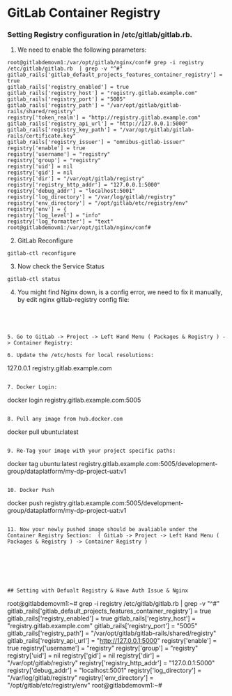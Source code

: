 # GitLab Container Registry 

### Setting Registry configuration in /etc/gitlab/gitlab.rb. 
1. We need to enable the following parameters: 

```
root@gitlabdemovm1:/var/opt/gitlab/nginx/conf# grep -i registry /etc/gitlab/gitlab.rb  | grep -v "^#"
gitlab_rails['gitlab_default_projects_features_container_registry'] = true
gitlab_rails['registry_enabled'] = true
gitlab_rails['registry_host'] = "registry.gitlab.example.com"
gitlab_rails['registry_port'] = "5005"
gitlab_rails['registry_path'] = "/var/opt/gitlab/gitlab-rails/shared/registry"
registry['token_realm'] = "http://registry.gitlab.example.com"
gitlab_rails['registry_api_url'] = "http://127.0.0.1:5000"
gitlab_rails['registry_key_path'] = "/var/opt/gitlab/gitlab-rails/certificate.key"
gitlab_rails['registry_issuer'] = "omnibus-gitlab-issuer"
registry['enable'] = true
registry['username'] = "registry"
registry['group'] = "registry"
registry['uid'] = nil
registry['gid'] = nil
registry['dir'] = "/var/opt/gitlab/registry"
registry['registry_http_addr'] = "127.0.0.1:5000"
registry['debug_addr'] = "localhost:5001"
registry['log_directory'] = "/var/log/gitlab/registry"
registry['env_directory'] = "/opt/gitlab/etc/registry/env"
registry['env'] = {
registry['log_level'] = "info"
registry['log_formatter'] = "text"
root@gitlabdemovm1:/var/opt/gitlab/nginx/conf# 

```
2. GitLab Reconfigure 
```
gitlab-ctl reconfigure
```

3. Now check the Service Status 
```
gitlab-ctl status 
```

4. You might find Nginx down, is a config error, we need to fix it manually, by edit nginx gitlab-registry config file:
```




5. Go to GitLab -> Project -> Left Hand Menu ( Packages & Registry ) -> Container Registry:

6. Update the /etc/hosts for local resolutions: 
```
127.0.0.1 registry.gitlab.example.com
```

7. Docker Login: 
```
docker login registry.gitlab.example.com:5005
```

8. Pull any image from hub.docker.com
```
docker pull ubuntu:latest
```

9. Re-Tag your image with your project specific paths:
```
docker tag ubuntu:latest registry.gitlab.example.com:5005/development-group/dataplatform/my-dp-project-uat:v1

```

10. Docker Push 
```
docker push registry.gitlab.example.com:5005/development-group/dataplatform/my-dp-project-uat:v1
```

11. Now your newly pushed image should be avaliable under the Container Registry Section:  ( GitLab -> Project -> Left Hand Menu ( Packages & Registry ) -> Container Registry ) 







## Setting with Defualt Registry & Have Auth Issue & Nginx 
```
root@gitlabdemovm1:~# grep -i registry /etc/gitlab/gitlab.rb  | grep -v "^#"
gitlab_rails['gitlab_default_projects_features_container_registry'] = true
gitlab_rails['registry_enabled'] = true
gitlab_rails['registry_host'] = "registry.gitlab.example.com"
gitlab_rails['registry_port'] = "5005"
gitlab_rails['registry_path'] = "/var/opt/gitlab/gitlab-rails/shared/registry"
gitlab_rails['registry_api_url'] = "http://127.0.0.1:5000"
registry['enable'] = true
registry['username'] = "registry"
registry['group'] = "registry"
registry['uid'] = nil
registry['gid'] = nil
registry['dir'] = "/var/opt/gitlab/registry"
registry['registry_http_addr'] = "127.0.0.1:5000"
registry['debug_addr'] = "localhost:5001"
registry['log_directory'] = "/var/log/gitlab/registry"
registry['env_directory'] = "/opt/gitlab/etc/registry/env"
root@gitlabdemovm1:~#
```